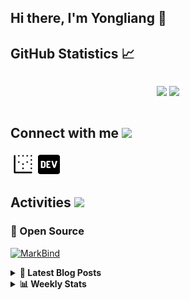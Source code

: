 ## Hi there, I'm Yongliang 👋 

## GitHub Statistics :chart_with_upwards_trend:
<div align="center">
<div style="display: flex; align-items: center; justify-content: center;">

[![](https://github-readme-stats.vercel.app/api?username=tlylt&show_icons=true&theme=tokyonight&hide_border=true&locale=en)](https://github.com/tlylt)
[![](https://github-readme-streak-stats.herokuapp.com/?user=tlylt&theme=tokyonight&hide_border=true)](https://github.com/tlylt)
</div>
</div>

## Connect with me <img src="https://media.giphy.com/media/iY8CRBdQXODJSCERIr/giphy.gif" width="30px">

<a href="https://www.yongliangliu.com/" target="_blank"><img align="center" src="static/site-icon.png" alt="yongliangliu.com" height="40" width="40" /></a>
<a href="https://dev.to/tlylt" target="_blank"><img align="center" src="static/dev-badge.svg" alt="dev.to/tlylt" height="35" width="35" /></a>

## Activities <img src="https://media.giphy.com/media/WUlplcMpOCEmTGBtBW/giphy.gif" width="30">

### 🔭 Open Source

[![MarkBind](https://github-readme-stats.vercel.app/api/pin/?username=markbind&repo=markbind)](https://github.com/MarkBind/markbind)


<details>
<summary> <b>📕 Latest Blog Posts</b> </summary>

<!-- BLOG-POST-LIST:START -->
- [Intermediate GitHub CI Workflow Walk Through](https://www.yongliangliu.com/blog/intermediate-github-ci-workflow-walk-through/)
- [RooFind](https://www.yongliangliu.com/blog/roofind/)
- [Prove that the problem of determining whether a graph is connected is evasive](https://www.yongliangliu.com/blog/prove-graph-check-connected-evasive/)
- [Prove that every sorting algorithm must make at least lg&lpar;n!&rpar; comparisons](https://www.yongliangliu.com/blog/prove-sorting-at-least-lgn/)
- [Automatically add all existing GitHub repo contributors with all-contributors-cli](https://www.yongliangliu.com/blog/all-contributors-cli-recognize-existing/)
<!-- BLOG-POST-LIST:END -->

</details>

<details>
<summary> <b>📊 Weekly Stats</b> </summary>

<!--START_SECTION:waka-->
**🐱 My GitHub Data** 

> 🏆 1,934 Contributions in the Year 2022
 > 
> 📦 251.5 kB Used in GitHub's Storage 
 > 
> 🚫 Not Opted to Hire
 > 
> 📜 103 Public Repositories 
 > 
> 🔑 13 Private Repositories  
 > 
**I'm an Early 🐤** 

```text
🌞 Morning    420 commits    ███████░░░░░░░░░░░░░░░░░░   28.26% 
🌆 Daytime    406 commits    ██████░░░░░░░░░░░░░░░░░░░   27.32% 
🌃 Evening    551 commits    █████████░░░░░░░░░░░░░░░░   37.08% 
🌙 Night      109 commits    █░░░░░░░░░░░░░░░░░░░░░░░░   7.34%

```
📅 **I'm Most Productive on Thursday** 

```text
Monday       196 commits    ███░░░░░░░░░░░░░░░░░░░░░░   13.19% 
Tuesday      177 commits    ███░░░░░░░░░░░░░░░░░░░░░░   11.91% 
Wednesday    229 commits    ███░░░░░░░░░░░░░░░░░░░░░░   15.41% 
Thursday     231 commits    ████░░░░░░░░░░░░░░░░░░░░░   15.55% 
Friday       228 commits    ███░░░░░░░░░░░░░░░░░░░░░░   15.34% 
Saturday     209 commits    ███░░░░░░░░░░░░░░░░░░░░░░   14.06% 
Sunday       216 commits    ███░░░░░░░░░░░░░░░░░░░░░░   14.54%

```


📊 **This Week I Spent My Time On** 

```text
⌚︎ Time Zone: Asia/Singapore

💬 Programming Languages: 
Markdown                 6 hrs 58 mins       ████████████░░░░░░░░░░░░░   49.84% 
JavaScript               2 hrs 44 mins       █████░░░░░░░░░░░░░░░░░░░░   19.55% 
YAML                     2 hrs 32 mins       ████░░░░░░░░░░░░░░░░░░░░░   18.16% 
JSON                     1 hr 28 mins        ██░░░░░░░░░░░░░░░░░░░░░░░   10.57% 
CSS                      7 mins              ░░░░░░░░░░░░░░░░░░░░░░░░░   0.93%

```


 Last Updated on 08/04/2022 00:36:13 UTC
<!--END_SECTION:waka-->

</details>